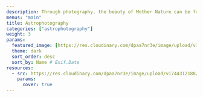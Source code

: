 ```yaml
---
description: Through photography, the beauty of Mother Nature can be frozen in time. This category celebrates the magic of our planet and beyond — from the immensity of the great outdoors, to miraculous moments in your own backyard.
menus: "main"
title: Astrophotography
categories: ["astrophotography"]
weight: 3
params:
  featured_image: [https://res.cloudinary.com/dpaa7nr3e/image/upload/v1744312190/image_fx4__rkdwxg.png]
  theme: dark
  sort_order: desc
  sort_by: Name # Exif.Date
resources:
  - src: https://res.cloudinary.com/dpaa7nr3e/image/upload/v1744312188/image_fx__udfatb.png
    params:
      cover: true
---
```

